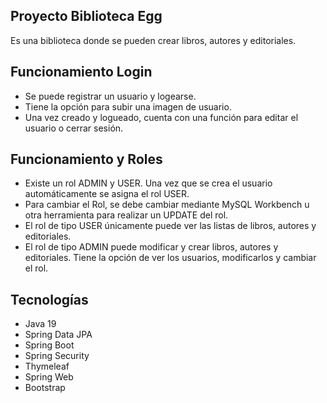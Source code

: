 ## Proyecto Biblioteca Egg

Es una biblioteca donde se pueden crear libros, autores y editoriales. 

## Funcionamiento Login

* Se puede registrar un usuario y logearse. 
* Tiene la opción para subir una imagen de usuario. 
* Una vez creado y logueado, cuenta con una función para editar el usuario o cerrar sesión.


## Funcionamiento y Roles

* Existe un rol ADMIN y USER. Una vez que se crea el usuario automáticamente se asigna el rol USER.
* Para cambiar el Rol, se debe cambiar mediante MySQL Workbench u otra herramienta para realizar un UPDATE del rol.
* El rol de tipo USER únicamente puede ver las listas de libros, autores y editoriales.
* El rol de tipo ADMIN puede modificar y crear libros, autores y editoriales. Tiene la opción de ver los usuarios, modificarlos y cambiar el rol.


## Tecnologías

* Java 19
* Spring Data JPA
* Spring Boot
* Spring Security
* Thymeleaf
* Spring Web
* Bootstrap






